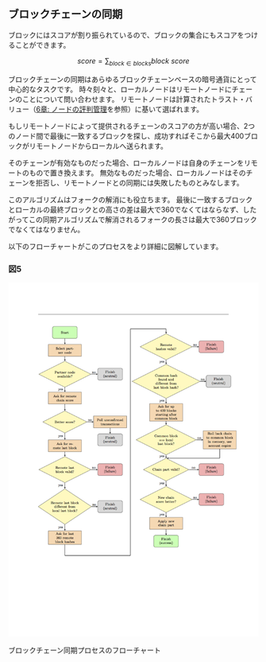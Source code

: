 ## ブロックチェーンの同期

ブロックにはスコアが割り振られているので、ブロックの集合にもスコアをつけることができます。

$$
score = \sum_{block \in blocks} block \: score
$$

ブロックチェーンの同期はあらゆるブロックチェーンベースの暗号通貨にとって中心的なタスクです。
時々刻々と、ローカルノードはリモートノードにチェーンのことについて問い合わせます。
リモートノードは計算されたトラスト・バリュー（[6章: ノードの評判管理](Reputation/6_Reputation.md)を参照）に基いて選ばれます。

もしリモートノードによって提供されるチェーンのスコアの方が高い場合、2つのノード間で最後に一致するブロックを探し、成功すればそこから最大400ブロックがリモートノードからローカルへ送られます。

そのチェーンが有効なものだった場合、ローカルノードは自身のチェーンをリモートのもので置き換えます。
無効なものだった場合、ローカルノードはそのチェーンを拒否し、リモートノードとの同期には失敗したものとみなします。

このアルゴリズムはフォークの解消にも役立ちます。
最後に一致するブロックとローカルの最終ブロックとの高さの差は最大で360でなくてはならなず、したがってこの同期アルゴリズムで解消されるフォークの長さは最大で360ブロックでなくてはなりません。

以下のフローチャートがこのプロセスをより詳細に図解しています。

### 図5

<img src="../images/Figure5.png">

ブロックチェーン同期プロセスのフローチャート
